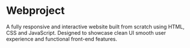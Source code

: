 # Webproject
A fully responsive and interactive website built from scratch using HTML, CSS and JavaScript. Designed to showcase clean UI smooth user experience and functional front-end features.
